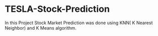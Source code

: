 # TESLA-Stock-Prediction
In this Project Stock Market Prediction was done using KNN( K Nearest Neighbor) and K Means algorithm.

